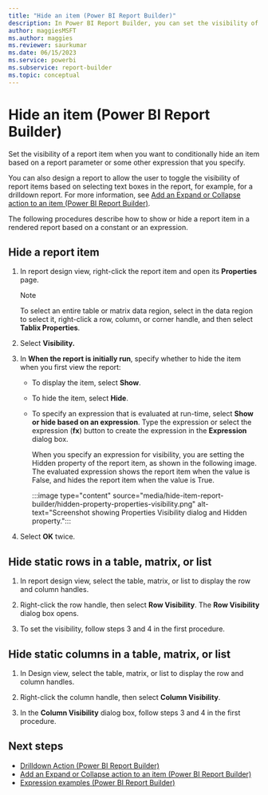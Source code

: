 ```yaml
---
title: "Hide an item (Power BI Report Builder)"
description: In Power BI Report Builder, you can set the visibility of a report item. You can specify a report parameter or other expression to conditionally hide an item.
author: maggiesMSFT
ms.author: maggies
ms.reviewer: saurkumar
ms.date: 06/15/2023
ms.service: powerbi
ms.subservice: report-builder
ms.topic: conceptual
---
```

# Hide an item (Power BI Report Builder)

  Set the visibility of a report item when you want to conditionally hide an item based on a report parameter or some other expression that you specify.

You can also design a report to allow the user to toggle the visibility of report items based on selecting text boxes in the report, for example, for a drilldown report. For more information, see [Add an Expand or Collapse action to an item (Power BI Report Builder)](/sql/reporting-services/report-design/add-an-expand-or-collapse-action-to-an-item-report-builder-and-ssrs).

The following procedures describe how to show or hide a report item in a rendered report based on a constant or an expression.

## Hide a report item

1. In report design view, right-click the report item and open its **Properties** page.

    > [!NOTE]  
    >  To select an entire table or matrix data region, select in the data region to select it, right-click a row, column, or corner handle, and then select **Tablix Properties**.

1. Select **Visibility.**

1. In **When the report is initially run**, specify whether to hide the item when you first view the report:

    - To display the item, select **Show**.

    - To hide the item, select **Hide**.

    - To specify an expression that is evaluated at run-time, select **Show or hide based on an expression**. Type the expression or select the expression (**fx**) button to create the expression in the **Expression** dialog box.

        When you specify an expression for visibility, you are setting the Hidden property of the report item, as shown in the following image. The evaluated expression shows the report item when the value is False, and hides the report item when the value is True.

        :::image type="content" source="media/hide-item-report-builder/hidden-property-properties-visibility.png" alt-text="Screenshot showing Properties Visibility dialog and Hidden property.":::

1. Select **OK** twice.

## Hide static rows in a table, matrix, or list

1. In report design view, select the table, matrix, or list to display the row and column handles.

1. Right-click the row handle, then select **Row Visibility**. The **Row Visibility** dialog box opens.

1. To set the visibility, follow steps 3 and 4 in the first procedure.

## Hide static columns in a table, matrix, or list

1. In Design view, select the table, matrix, or list to display the row and column handles.

1. Right-click the column handle, then select **Column Visibility**.

1. In the **Column Visibility** dialog box, follow steps 3 and 4 in the first procedure.

## Next steps

- [Drilldown Action (Power BI Report Builder)](/sql/reporting-services/report-design/drilldown-action-report-builder-and-ssrs)
- [Add an Expand or Collapse action to an item (Power BI Report Builder)](/sql/reporting-services/report-design/add-an-expand-or-collapse-action-to-an-item-report-builder-and-ssrs)
- [Expression examples (Power BI Report Builder)](/sql/reporting-services/report-design/expression-examples-report-builder-and-ssrs)
